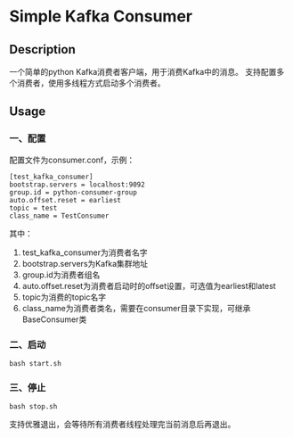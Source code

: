 # Simple Kafka Consumer

## Description
一个简单的python Kafka消费者客户端，用于消费Kafka中的消息。
支持配置多个消费者，使用多线程方式启动多个消费者。

## Usage
### 一、配置
配置文件为consumer.conf，示例：
```
[test_kafka_consumer]
bootstrap.servers = localhost:9092
group.id = python-consumer-group
auto.offset.reset = earliest
topic = test
class_name = TestConsumer
```
其中：
1. test_kafka_consumer为消费者名字
2. bootstrap.servers为Kafka集群地址
3. group.id为消费者组名
4. auto.offset.reset为消费者启动时的offset设置，可选值为earliest和latest
5. topic为消费的topic名字
6. class_name为消费者类名，需要在consumer目录下实现，可继承BaseConsumer类

### 二、启动
```
bash start.sh
```

### 三、停止
```
bash stop.sh
```
支持优雅退出，会等待所有消费者线程处理完当前消息后再退出。

